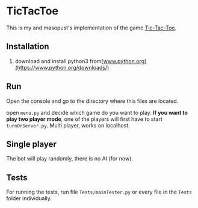 TicTacToe
=
This is my and masopust's implementation of the game [Tic-Tac-Toe](https://en.wikipedia.org/wiki/Tic-tac-toe).

Installation
-
1. download and install python3 from[www.python.org](https://www.python.org/downloads/) 

Run
-
Open the console and go to the directory where this files are located.

open `menu.py` and decide which game do you want to play.
__If you want to play two player mode__, one of the players will first have to start `turnOnServer.py`.
Multi player, works on localhost.

Single player
- 
The bot will play randomly, there is no AI (for now).

Tests
-
For running the tests, run file `Tests/mainTester.py` or every file in the `Tests` folder individually.